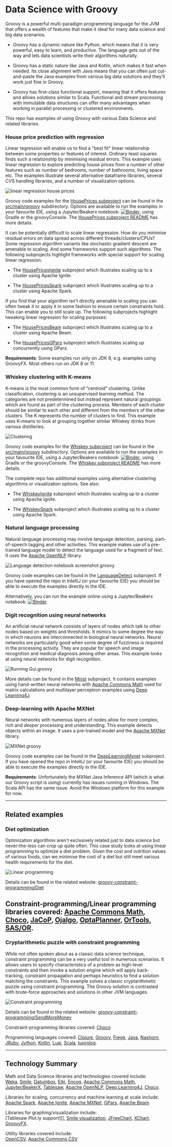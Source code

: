 <!--
SPDX-License-Identifier: Apache-2.0

Licensed under the Apache License, Version 2.0 (the "License");
you may not use this file except in compliance with the License.
You may obtain a copy of the License at

    https://www.apache.org/licenses/LICENSE-2.0

Unless required by applicable law or agreed to in writing, software
distributed under the License is distributed on an "AS IS" BASIS,
WITHOUT WARRANTIES OR CONDITIONS OF ANY KIND, either express or implied.
See the License for the specific language governing permissions and
limitations under the License.
-->

# Data Science with Groovy

Groovy is a powerful multi-paradigm programming language for the JVM that offers a wealth of features that make it ideal for many data science and big data scenarios.

* Groovy has a dynamic nature like Python, which means that it is very powerful, easy to learn, and productive. The language gets out of the way and lets data scientists write their algorithms naturally.

* Groovy has a static nature like Java and Kotlin, which makes it fast when needed. Its close alignment with Java means that you can often just cut-and-paste the Java examples from various big data solutions and they’ll work just fine in Groovy.

* Groovy has first-class functional support, meaning that it offers features and allows solutions similar to Scala. Functional and stream processing with immutable data structures can offer many advantages when working in parallel processing or clustered environments.

This repo has examples of using Groovy with various Data Science and related libraries.

### House price prediction with regression

Linear regression will enable us to find a "best fit" linear relationship between some properties or features of interest.
Ordinary least squares finds such a relationship by minimising residual errors.
This example uses linear regression to explore predicting house prices from a number
of other features such as number of bedrooms, number of bathrooms,
living space etc.
The examples illustrate several alternative dataframe libraries,
several CVS handling libraries, and a number of visualization options.

![linear regression house prices](docs/images/houses.png)

Groovy code examples for the [HousePrices subproject](subprojects/HousePrices/) can be found in
the [src/main/groovy](subprojects/HousePrices/src/main/groovy) subdirectory.
Options are available to run the examples in your favourite IDE, using a Jupyter/Beakerx notebook:
[![Binder](https://mybinder.org/badge_logo.svg)](https://mybinder.org/v2/gh/paulk-asert/groovy-data-science/master?filepath=subprojects%2FHousePrices%2Fsrc%2Fmain%2Fnotebook%2FHousePrices.ipynb),
using Gradle or the groovyConsole.
The [HousePrices subproject README](subprojects/HousePrices/) has more details.

It can be potentially difficult to scale linear regression.
How do you minimise residual errors on data spread across different
threads/clusters/CPUs?
Some regression algorithm variants like stochastic gradient descent are amenable to scaling.
And some frameworks support such algorithms. The following subprojects highlight frameworks
with special support for scaling linear regression:

* The [HousePricesIgnite](subprojects/HousePricesIgnite/src/main/groovy) subproject which illustrates scaling up to a cluster using Apache Ignite.

* The [HousePricesSpark](subprojects/HousePricesSpark/src/main/groovy) subproject which illustrates scaling up to a cluster using Apache Spark.

If you find that your algorithm isn't directly amenable to scaling
you can often tweak it or apply it in some fashion to ensure certain
constraints hold. This can enable you to still scale up.
The following subprojects highlight tweaking linear regression
for scaling purposes:

* The [HousePricesBeam](subprojects/HousePricesBeam/src/main/groovy) subproject which illustrates scaling up to a cluster using Apache Beam.

* The [HousePricesGPars](subprojects/HousePricesGPars/src/main/groovy) subproject which illustrates scaling up concurrently using GPars.

__Requirements__: Some examples run only on JDK 8, e.g. examples using GroovyFX. Most others run on JDK 8 or 11.

### Whiskey clustering with K-means

K-means is the most common form of “centroid” clustering.
Unlike classification, clustering is an unsupervised learning method.
The categories are not predetermined but instead represent natural groupings
which are found as part of the clustering process.
Members of each cluster should be similar to each other and
different from the members of the other clusters.
The K represents the number of clusters to find.
This example uses K-means to look at grouping together
similar Whiskey drinks from various distilleries.

![Clustering](docs/images/whiskey.png)

Groovy code examples for the [Whiskey subproject](subprojects/Whiskey/) can be found in
the [src/main/groovy](subprojects/Whiskey/src/main/groovy) subdirectory.
Options are available to run the examples in your favourite IDE, using a Jupyter/Beakerx notebook:
[![Binder](https://mybinder.org/badge_logo.svg)](https://mybinder.org/v2/gh/paulk-asert/groovy-data-science/master?filepath=subprojects%2FWhiskey%2Fsrc%2Fmain%2Fnotebook%2FWhiskey.ipynb),
using Gradle or the groovyConsole.
The [Whiskey subproject README](subprojects/Whiskey/) has more details.

The complete repo has additional examples using alternative clustering algorithms or visualization options. See also:

* The [WhiskeyIgnite](subprojects/WhiskeyIgnite/src/main/groovy) subproject which illustrates scaling up to a cluster using Apache Ignite.

* The [WhiskeySpark](subprojects/WhiskeySpark/src/main/groovy) subproject which illustrates scaling up to a cluster using Apache Spark.

### Natural language processing

Natural language processing may involve language detection, parsing, part-of-speech tagging and other activities.
This example makes use of a pre-trained language model to detect the language used for a fragment of text.
It uses the [Apache OpenNLP](https://opennlp.apache.org/) library.

![Language detection notebook screenshot.groovy](docs/images/lang_detect_notebook.png)

Groovy code examples can be found in the [LanguageDetect](subprojects/LanguageDetect/src/main/groovy) subproject.
If you have opened the repo in IntelliJ (or your favourite IDE) you should be able to execute the examples directly in the IDE.

Alternatively, you can run the example online using a Jupyter/Beakerx notebook:
[![Binder](https://mybinder.org/badge_logo.svg)](https://mybinder.org/v2/gh/paulk-asert/groovy-data-science/master?filepath=subprojects%2FLanguageDetect%2Fsrc%2Fmain%2Fnotebook%2FLanguageDetect.ipynb)

### Digit recognition using neural networks

An artificial neural network consists of layers of nodes which talk to other nodes based on weights and thresholds.
It mimics to some degree the way in which neurons are interconnected in biological neural networks.
Neural networks are particularly good when some degree of fuzziness is required in the processing activity.
They are popular for speech and image recognition and medical diagnosis among other areas.
This example looks at using neural networks for digit recognition.

![Running Gui.groovy](docs/images/mnist_gui.png)

More details can be found in the [Mnist](subprojects/Mnist/) subproject.
It contains examples using hand-written neural networks with
[Apache Commons Math](https://commons.apache.org/proper/commons-math/) used for matrix calculations
and multilayer perceptron examples using
[Deep Learning4J](https://deeplearning4j.org/).

### Deep-learning with Apache MXNet

Neural networks with numerous layers of nodes allow for more complex, rich and _deeper_ processing and understanding.
This example detects objects within an image.
It uses a pre-trained model and the
[Apache MXNet](https://mxnet.apache.org/)
library.

![MXNet.groovy](docs/images/mxnet.png)

Groovy code examples can be found in the [DeepLearningMxnet](subprojects/DeepLearningMxnet/src/main/groovy) subproject.
If you have opened the repo in IntelliJ (or your favourite IDE) you should be able to execute the examples directly in the IDE.

__Requirements__: Unfortunately the MXNet Java Inference API (which is what our Groovy script is using)
currently has issues running in Windows. The Scala API has the same issue.
Avoid the Windows platform for this example for now.

---

## Related examples

### Diet optimization

Optimization algorithms aren't exclusively related just to data science but
never-the-less can crop up quite often. This case study looks at using linear programming
to optimize a diet problem. Given the cost and nutrition values of various
foods, can we minimise the cost of a diet but still meet various
health requirements for the diet.

![Linear programming](docs/images/lp_screenshot.png)

Details can be found in the related website: [groovy-constraint-programming/Diet](https://github.com/paulk-asert/groovy-constraint-programming/tree/master/subprojects/Diet)

Constraint-programming/Linear programming libraries covered:
[Apache Commons Math][],
[Choco][],
[JaCoP][],
[Ojalgo][],
[OptaPlanner][],
[OrTools][],
[SAS/OR][].
---

### Cryptarithmetic puzzle with constraint programming

While not often spoken about as a classic data science technique,
constraint programming can be a very useful tool in numerous scenarios.
It allows users to specify characteristics of a problem as high-level constraints
and then invoke a solution engine which will apply back-tracking,
constraint propagation and perhaps heuristics to find a solution matching the constraints.
This example solves a classic cryptarithmetic puzzle using constraint programming.
The Groovy solution is contrasted with brute-force approaches and solutions in other JVM languages.

![Constraint programming](docs/images/cp_screenshot.png)

Details can be found in the related website: [groovy-constraint-programming/SendMoreMoney](https://github.com/paulk-asert/groovy-constraint-programming/tree/master/subprojects/SendMoreMoney)

Constraint-programming libraries covered:
[Choco][]

Programming languages covered:
[Clojure][],
[Groovy][],
[Frege][],
[Java][],
[Nashorn][],
[JRuby][],
[Jython][],
[Kotlin][],
[Luaj][],
[Scala][],
[tuprolog][].

---

## Technology Summary

Math and Data Science libraries and technologies covered include:<br>
[Weka][],
[Smile][],
[Datumbox][],
[Elki][],
[Encog][],
[Apache Commons Math][],
[Jupyter/BeakerX][],
[Tablesaw][],
[Apache OpenNLP][],
[Deep Learning4J][],
[Choco][].

Libraries for scaling, concurrency and machine learning at scale include:<br>
[Apache Spark][],
[Apache Ignite][],
[Apache MXNet][],
[GPars][],
[Apache Beam][].

Libraries for graphing/visualization include:<br>
[Tablesaw Plot.ly support][],
[Smile visualization][],
[JFreeChart][],
[XChart][],
[GroovyFX][].

Utility libraries covered include:<br>
[OpenCSV][],
[Apache Commons CSV][]


[Weka]: https://www.cs.waikato.ac.nz/ml/weka/
[Smile]: http://haifengl.github.io/
[Datumbox]: https://github.com/datumbox/datumbox-framework
[Elki]: https://elki-project.github.io/
[Encog]: https://github.com/jeffheaton/encog-java-core
[Apache Commons Math]: https://commons.apache.org/proper/commons-math/
[Jupyter/BeakerX]: http://beakerx.com/ "Jupyter/BeakerX notebooks"
[Tablesaw]: https://tablesaw.tech/
[Apache OpenNLP]: https://opennlp.apache.org/
[Deep Learning4J]: https://deeplearning4j.org/
[Choco]: http://www.choco-solver.org/
[Apache Spark]: https://spark.apache.org/
[Apache Ignite]: https://ignite.apache.org/
[Apache MXNet]: https://mxnet.apache.org/
[GPars]: http://gpars.org/
[Apache Beam]: https://beam.apache.org/
[Tablesaw Plot.ly]: https://jtablesaw.github.io/tablesaw/userguide/Introduction_to_Plotting.html "Tablesaw Plot.ly support"
[Smile visualization]: http://haifengl.github.io/visualization.html
[JFreeChart]: http://www.jfree.org/jfreechart/
[XChart]: https://knowm.org/open-source/xchart/
[GroovyFX]: http://groovyfx.org/
[OpenCSV]: http://opencsv.sourceforge.net/
[Apache Commons CSV]: https://commons.apache.org/proper/commons-csv/
[Apache Commons Math]: https://commons.apache.org/proper/commons-math/
[Clojure]: https://clojure.org/
[Groovy]: https://groovy-lang.org/
[Frege]: https://github.com/Frege/frege "JVM Haskell"
[Java]: https://www.java.com/
[Nashorn]: https://docs.oracle.com/javase/10/nashorn/ "JavaScript for JVM up to JDK"
[JRuby]: https://www.jruby.org/ "Ruby for the JVM"
[Jython]: https://www.jython.org/ "Python for the JVM"
[Kotlin]: https://kotlinlang.org/
[Luaj]: https://github.com/luaj/luaj "LUA for the JVM"
[Scala]: https://www.scala-lang.org/
[tuprolog]: http://apice.unibo.it/xwiki/bin/view/Tuprolog/ "A prolog for the JVM"
[Ojalgo]: https://www.ojalgo.org/
[JaCoP]: https://github.com/radsz/jacop
[OptaPlanner]: https://www.optaplanner.org/
[OrTools]: https://developers.google.com/optimization "Google OR Tools"
[SAS/OR]: https://www.sas.com/en_us/software/or.html
